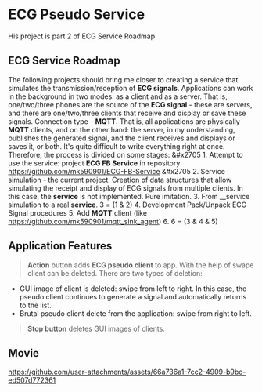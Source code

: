 # ECG Pseudo Service

His project is part 2 of ECG Service Roadmap

## ECG Service Roadmap

The following projects should bring me closer to creating a service that simulates the transmission/reception of __ECG signals__. Applications can work in the background in two modes: as a client and as a server. That is, one/two/three phones are the source of the __ECG signal__ - these are servers, and there are one/two/three clients that receive and display or save these signals.
Connection type - __MQTT__. That is, all applications are physically __MQTT__ clients, and on the other hand: the server, in my understanding, publishes the generated signal, and the client receives and displays or saves it, or both.
It's quite difficult to write everything right at once. Therefore, the process is divided on some stages:
&#x2705 1. Attempt to use the service: project __ECG FB Service__ in repository https://github.com/mk590901/ECG-FB-Service
&#x2705 2. Service simulation - the current project. Creation of data structures that allow simulating the receipt and display of ECG signals from multiple clients. In this case, the __service__ is not implemented. Pure imitation.
3. From __service simulation to a real __service__. 3 = (1 & 2)
4. Development Pack/Unpack ECG Signal procedures
5. Add __MQTT__ client (like https://github.com/mk590901/mqtt_sink_agent)
6. 6 = (3 & 4 & 5)

## Application Features

> __Action__ button adds __ECG pseudo client__ to app. With the help of swape client can be deleted. There are two types of deletion:
* GUI image of client is deleted: swipe from left to right. In this case, the pseudo client continues to generate a signal and automatically returns to the list.
* Brutal pseudo client delete from the application: swipe from right to left.
>__Stop button__ deletes GUI images of clients.
 
## Movie

https://github.com/user-attachments/assets/66a736a1-7cc2-4909-b9bc-ed507d772361

